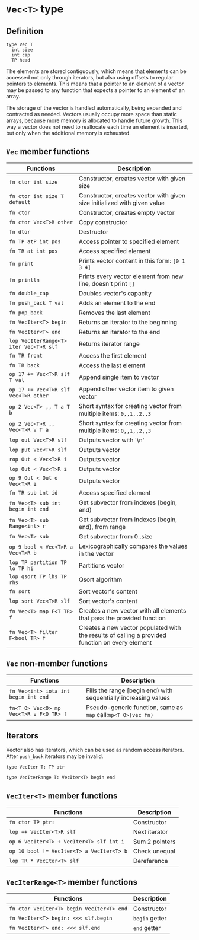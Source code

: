 # `Vec<T>` type

## Definition

```zh
type Vec T
  int size
  int cap
  TP head
```

The elements are stored contiguously, which means that elements can be accessed not only through iterators, but also using offsets to regular pointers to elements. This means that a pointer to an element of a vector may be passed to any function that expects a pointer to an element of an array.

The storage of the vector is handled automatically, being expanded and contracted as needed. Vectors usually occupy more space than static arrays, because more memory is allocated to handle future growth. This way a vector does not need to reallocate each time an element is inserted, but only when the additional memory is exhausted.

## `Vec` member functions

| Functions                              | Description                                                                                     |
| -------------------------------------- | ----------------------------------------------------------------------------------------------- |
| `fn ctor int size`                     | Constructor, creates vector with given size                                                     |
| `fn ctor int size T default`           | Constructor, creates vector with given size initialized with given value                        |
| `fn ctor`                              | Constructor, creates empty vector                                                               |
| `fn ctor Vec<T>R other`                | Copy constructor                                                                                |
| `fn dtor`                              | Destructor                                                                                      |
| `fn TP atP int pos`                    | Access pointer to specified element                                                             |
| `fn TR at int pos`                     | Access specified element                                                                        |
| `fn print`                             | Prints vector content in this form: `[0 1 3 4]`                                                 |
| `fn println`                           | Prints every vector element from new line, doesn't print `[]`                                   |
| `fn double_cap`                        | Doubles vector's capacity                                                                       |
| `fn push_back T val`                   | Adds an element to the end                                                                      |
| `fn pop_back`                          | Removes the last element                                                                        |
| `fn VecIter<T> begin`                  | Returns an iterator to the beginning                                                            |
| `fn VecIter<T> end`                    | Returns an iterator to the end                                                                  |
| `lop VecIterRange<T> iter Vec<T>R slf` | Returns iterator range                                                                          |
| `fn TR front`                          | Access the first element                                                                        |
| `fn TR back`                           | Access the last element                                                                         |
| `op 17 += Vec<T>R slf T val`           | Append single item to vector                                                                    |
| `op 17 += Vec<T>R slf Vec<T>R other`   | Append other vector item to given vector                                                        |
| `op 2 Vec<T> ,, T a T b`               | Short syntax for creating vector from multiple items: `0,,1,,2,,3`                              |
| `op 2 Vec<T>R ,, Vec<T>R v T a`        | Short syntax for creating vector from multiple items: `0,,1,,2,,3`                              |
| `lop out Vec<T>R slf`                  | Outputs vector with '\n'                                                                        |
| `lop put Vec<T>R slf`                  | Outputs vector                                                                                  |
| `rop Out < Vec<T>R i`                  | Outputs vector                                                                                  |
| `lop Out < Vec<T>R i`                  | Outputs vector                                                                                  |
| `op 9 Out < Out o Vec<T>R i`           | Outputs vector                                                                                  |
| `fn TR sub int id`                     | Access specified element                                                                        |
| `fn Vec<T> sub int begin int end`      | Get subvector from indexes [begin, end)                                                         |
| `fn Vec<T> sub Range<int> r`           | Get subvector from indexes [begin, end), from range                                             |
| `fn Vec<T> sub`                        | Get subvector from 0..size                                                                      |
| `op 9 bool < Vec<T>R a Vec<T>R b`      | Lexicographically compares the values in the vector                                             |
| `lop TP partition TP lo TP hi`         | Partitions vector                                                                               |
| `lop qsort TP lhs TP rhs`              | Qsort algorithm                                                                                 |
| `fn sort`                              | Sort vector's content                                                                           |
| `lop sort Vec<T>R slf`                 | Sort vector's content                                                                           |
| `fn Vec<T> map F<T TR> f`              | Creates a new vector with all elements that pass the provided function                          |
| `fn Vec<T> filter F<bool TR> f`        | Creates a new vector populated with the results of calling a provided function on every element |

## `Vec` non-member functions

| Functions                               | Description                                                     |
| --------------------------------------- | --------------------------------------------------------------- |
| `fn Vec<int> iota int begin int end`    | Fills the range [begin end) with sequentially increasing values |
| `fn<T O> Vec<O> mp Vec<T>R v F<O TR> f` | Pseudo-generic function, same as `map` call:`mp<T O>(vec fn)`   |

## Iterators

Vector also has iterators, which can be used as random access iterators. After `push_back` iterators may be invalid.

```zh
type VecIter T: TP ptr
```

```zh
type VecIterRange T: VecIter<T> begin end
```

## `VecIter<T>` member functions

| Functions                                 | Description    |
| ----------------------------------------- | -------------- |
| `fn ctor TP ptr:`                         | Constructor    |
| `lop ++ VecIter<T>R slf`                  | Next iterator  |
| `op 6 VecIter<T> + VecIter<T> slf int i`  | Sum 2 pointers |
| `op 10 bool != VecIter<T> a VecIter<T> b` | Check unequal  |
| `lop TR * VecIter<T> slf`                 | Dereference    |

## `VecIterRange<T>` member functions

| Functions                                 | Description    |
| ----------------------------------------- | -------------- |
| `fn ctor VecIter<T> begin VecIter<T> end` | Constructor    |
| `fn VecIter<T> begin: <<< slf.begin`      | `begin` getter |
| `fn VecIter<T> end: <<< slf.end`          | `end` getter   |
